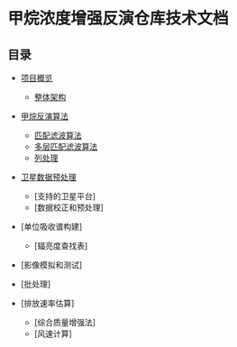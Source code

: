 # 甲烷浓度增强反演仓库技术文档

## 目录

- [项目概览](#overview)
    - [整体架构](#system)
- [甲烷反演算法](#Methaneretrieval)
    - [匹配滤波算法](./matchedfilter.md)
    - [多层匹配滤波算法](./columnwiseprocessing.md)
    - [列处理](./columnwiseprocessing.md)
- [卫星数据预处理](#卫星数据预处理)
    - [支持的卫星平台]
    - [数据校正和预处理]
- [单位吸收谱构建]
    - [辐亮度查找表]
- [影像模拟和测试]

- [批处理]

- [排放速率估算]
    - [综合质量增强法]
    - [风速计算]

